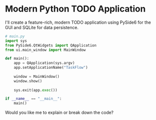 # Modern Python TODO Application

I'll create a feature-rich, modern TODO application using PySide6 for the GUI and SQLite for data persistence.

```python
# main.py
import sys
from PySide6.QtWidgets import QApplication
from ui.main_window import MainWindow

def main():
    app = QApplication(sys.argv)
    app.setApplicationName("TaskFlow")
    
    window = MainWindow()
    window.show()
    
    sys.exit(app.exec())

if __name__ == "__main__":
    main()
```

Would you like me to explain or break down the code?
